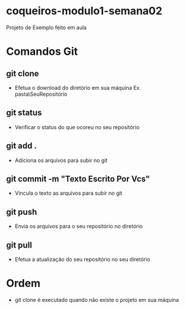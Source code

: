 # coqueiros-modulo1-semana02
Projeto de Exemplo feito em aula

# Comandos Git

## git clone
- Efetua o download do diretório em sua máquina
Ex. pasta\SeuRepositório

## git status
- Verificar o status do que ocoreu no seu repositório

## git add .
- Adiciona os arquivos para subir no git

## git commit -m "Texto Escrito Por Vcs"
- Vincula o texto as arquivos para subir no git

## git push 
- Envia os arquivos para o seu repositório no diretório

## git pull
- Efetua a atualização do seu repositório no seu diretório


# Ordem

- git clone é executado quando não existe o projeto em sua máquina
